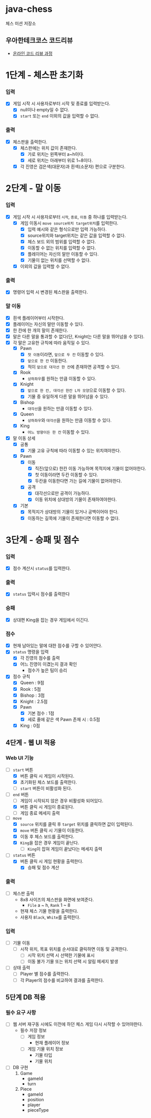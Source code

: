 # java-chess

체스 미션 저장소

## 우아한테크코스 코드리뷰

- [온라인 코드 리뷰 과정](https://github.com/woowacourse/woowacourse-docs/blob/master/maincourse/README.md)

# 1단계 - 체스판 초기화

### 입력

- [x] 게임 시작 시 사용자로부터 시작 및 종료를 입력받는다.
    - [x] null이나 empty일 수 없다.
    - [x] `start` 또는 `end` 이외의 값을 입력할 수 없다.

### 출력

- [x] 체스판을 출력한다.
    - [x] 체스판에는 위치 값이 존재한다.
        - [x] 가로 위치는 왼쪽부터 a~h이다.
        - [x] 세로 위치는 아래부터 위로 1~8이다.
    - [x] 각 진영은 검은색(대문자)과 흰색(소문자) 편으로 구분한다.

# 2단계 - 말 이동

### 입력

- [x] 게임 시작 시 사용자로부터 `시작`, `종료`, `이동` 중 하나를 입력받는다.
    - [x] 게임 이동시 `move source위치 target위치`를 입력한다.
        - [x] 입력 예시와 같은 형식으로만 입력 가능하다.
        - [x] source위치와 target위치는 같은 값을 입력할 수 없다.
        - [x] 체스 보드 외의 범위를 입력할 수 없다.
        - [x] 이동할 수 없는 위치를 입력할 수 없다.
        - [x] 플레이어는 자신의 말만 이동할 수 있다.
        - [x] 기물이 없는 위치를 선택할 수 없다.
    - [x] 이외의 값을 입력할 수 없다.

### 출력

- [x] 명령어 입력 시 변경된 체스판을 출력한다.

### 말 이동

- [x] 흰색 플레이어부터 시작한다.
- [x] 플레이어는 자신의 말만 이동할 수 있다.
- [x] 한 칸에 한 개의 말이 존재한다.
- [x] 말은 다른 말을 통과할 수 없다(단, Knight는 다른 말을 뛰어넘을 수 있다).
- [x] 각 말은 고유한 규칙에 따라 움직일 수 있다.
    - [x] Pawn
        - [x] `첫 이동`이라면, `앞으로 두 칸` 이동할 수 있다.
        - [x] `앞으로 한 칸` 이동한다.
        - [x] 적이 `앞으로 대각선 한 칸`에 존재하면 공격할 수 있다.
    - [x] Rook
        - `상하좌우`를 원하는 만큼 이동할 수 있다.
    - [x] Knight
        - [x] `앞으로 한 칸, 대각선 한칸 L자 모양`으로 이동할 수 있다.
        - [x] 기물 중 유일하게 다른 말을 뛰어넘을 수 있다.
    - [x] Bishop
        - `대각선`을 원하는 만큼 이동할 수 있다.
    - [x] Queen
        - `상하좌우`와 `대각선`을 원하는 만큼 이동할 수 있다.
    - [x] King
        - `어느 방향이든 한 칸` 이동할 수 있다.
- [x] 말 이동 상세
    - [x] 공통
        - [x] 기물 고유 규칙에 따라 이동할 수 있는 위치여야한다.
    - [x] Pawn
        - [x] 이동
            - [x] 직진(앞으로) 한칸 이동 가능하며 목적지에 기물이 없어야한다.
            - [x] 첫 이동이라면 두칸 이동할 수 있다.
            - [x] 두칸을 이동한다면 가는 길에 기물이 없어야한다.
        - [x] 공격
            - [x] 대각선으로만 공격이 가능하다.
            - [x] 이동 위치에 상대방의 기물이 존재하여야한다.
    - [x] 기본
        - [x] 목적지가 상대방의 기물이 있거나 공백이어야 한다.
        - [x] 이동하는 길목에 기물이 존재한다면 이동할 수 없다.

# 3단계 - 승패 및 점수

### 입력

- [x] 점수 계산시 `status`를 입력한다.

### 출력

- [x] `status` 입력시 점수를 출력한다

### 승패

- [x] 상대편 King을 잡는 경우 게임에서 이긴다.

### 점수

- [x] 현재 남아있는 말에 대한 점수를 구할 수 있어얀다.
- [x] `status` 명령을 입력
    - [x] 각 진영의 점수를 출력
    - [x] 어느 진영이 이겼는지 결과 확인
        - 점수가 높은 팀이 승리
- [x] 점수 규칙
    - [x] Queen : 9점
    - [x] Rook : 5점
    - [x] Bishop : 3점
    - [X] Knight : 2.5점
    - [X] Pawn
        - [x] 기본 점수 : 1점
        - [x] 세로 줄에 같은 색 Pawn 존재 시 : 0.5점
    - [x] King : 0점

## 4단계 - 웹 UI 적용

### Web UI 기능

- [ ] `start` 버튼
    - [x] 버튼 클릭 시 게임이 시작된다.
    - [x] 초기화된 체스 보드를 출력한다.
    - [ ] `start` 버튼이 비활성화 된다.
- [ ] `end` 버튼
    - [ ] 게임이 시작되지 않은 경우 비활성화 되어있다.
    - [x] 버튼 클릭 시 게임이 종료된다.
    - [ ] 게임 종료 메세지 출력
- [ ] `move`
    - [x] `source` 위치를 클릭 후 `target` 위치를 클릭하면 값이 입력된다.
    - [x] `move` 버튼 클릭 시 기물이 이동한다.
    - [x] 이동 후 체스 보드를 출력한다.
    - [x] `King`을 잡은 경우 게임이 끝난다.
        - [ ] `King`이 잡혀 게임이 끝났다는 메세지 출력
- [ ] `status` 버튼
    - [x] 버튼 클릭 시 게임 현황을 출력한다.
        - [x] 승패 및 점수 계산

### 출력

- [ ] 체스판 출력
    - 8x8 사이즈의 체스판을 화면에 보여준다.
        - `File` a ~ h, `Rank` 1 ~ 8
    - 현재 체스 기물 현황을 출력한다.
    - 사용자 `Black`, `White`를 출력한다.

### 입력

- [ ] 기물 이동
    - [ ] 시작 위치, 목표 위치를 순서대로 클릭하면 이동 및 공격한다.
        - [ ] 시작 위치 선택 시 선택한 기물에 표시
        - [ ] 이동 불가 기물 또는 위치 선택 시 알림 메세지 발생
- [ ] 상태 출력
    - [ ] Player 별 점수를 출력한다.
    - [ ] 각 Player의 점수를 비교하여 결과를 출력한다.

## 5단계 DB 적용

### 필수 요구 사항

- [ ] 웹 서버 재구동 시에도 이전에 하던 체스 게임 다시 시작할 수 있어야한다.
    - 필수 저장 정보
        - [ ] 게임 정보
          - 현재 플레이어 정보
        - [ ] 게임 기물 위치 정보
          - 기물 타입
          - 기물 위치

- [ ] DB 구현
  1. Game
     - gameId
     - turn
  2. Piece
     - gameId
     - position
     - player
     - pieceType
